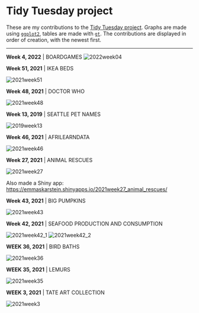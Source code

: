 # Tidy Tuesday project

These are my contributions to the [Tidy Tuesday project](https://github.com/rfordatascience/tidytuesday). Graphs are made using [`ggplot2`](https://ggplot2.tidyverse.org/), tables are made with [`gt`](https://gt.rstudio.com/). The contributions are displayed in order of creation, with the newest first.

---
**Week 4, 2022** | BOARDGAMES
![2022week04](https://github.com/emmaSkarstein/tidytuesday/blob/master/output/2022week04_boardgames.png)


**Week 51, 2021** | IKEA BEDS

![2021week51](https://github.com/emmaSkarstein/tidytuesday/blob/master/output/2021week51_ikea.png)


**Week 48, 2021** | DOCTOR WHO

![2021week48](https://github.com/emmaSkarstein/tidytuesday/blob/master/output/2021week48_dr_who.png)


**Week 13, 2019** | SEATTLE PET NAMES

![2019week13](https://github.com/emmaSkarstein/tidytuesday/blob/master/output/2019week13_seattle_pet_names.png)


**Week 46, 2021** | AFRILEARNDATA

![2021week46](https://github.com/emmaSkarstein/tidytuesday/blob/master/output/2021week46_afrilearndata_dark.png)


**Week 27, 2021** | ANIMAL RESCUES

![2021week27](https://github.com/emmaSkarstein/tidytuesday/blob/master/output/2021week27_animal_rescue.png)

Also made a Shiny app: https://emmaskarstein.shinyapps.io/2021week27_animal_rescues/ 


**Week 43, 2021** | BIG PUMPKINS

![2021week43](https://github.com/emmaSkarstein/tidytuesday/blob/master/output/2021week43_pumpkins.png)


**Week 42, 2021** | SEAFOOD PRODUCTION AND CONSUMPTION

![2021week42_1](https://github.com/emmaSkarstein/tidytuesday/blob/master/output/2021week42_seafood_consumption.png)
![2021week42_2](https://github.com/emmaSkarstein/tidytuesday/blob/master/output/2021week42_seafood_light.png)


**WEEK 36, 2021** | BIRD BATHS

![2021week36](https://github.com/emmaSkarstein/tidytuesday/blob/master/output/2021week36.png)


**WEEK 35, 2021** | LEMURS

![2021week35](https://github.com/emmaSkarstein/tidytuesday/blob/master/output/2021week35.png)


**WEEK 3, 2021** | TATE ART COLLECTION

![2021week3](https://github.com/emmaSkarstein/tidytuesday/blob/master/output/2021week03.png)
